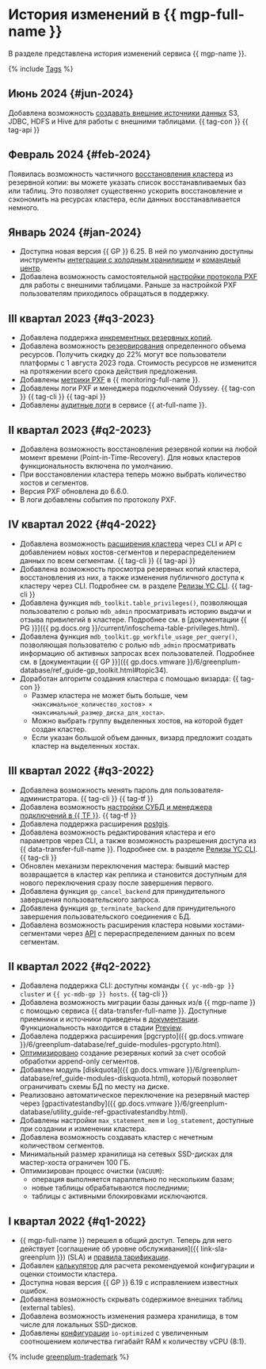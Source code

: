 # История изменений в {{ mgp-full-name }}

В разделе представлена история изменений сервиса {{ mgp-name }}.

{% include [Tags](../_includes/mdb/release-notes-tags.md) %}

## Июнь 2024 {#jun-2024}

Добавлена возможность [создавать внешние источники данных](operations/index.md#pxf) S3, JDBC, HDFS и Hive для работы с внешними таблицами. {{ tag-con }} {{ tag-api }}

## Февраль 2024 {#feb-2024}

Появилась возможность частичного [восстановления кластера](./operations/cluster-backups.md#restore) из резервной копии: вы можете указать список восстанавливаемых баз или таблиц. Это позволяет существенно ускорить восстановление и сэкономить на ресурсах кластера, если данных восстанавливается немного.

## Январь 2024 {#jan-2024}

* Доступна новая версия {{ GP }} 6.25. В ней по умолчанию доступны инструменты [интеграции с холодным хранилищем](tutorials/yezzey.md) и [командный центр](./concepts/command-center.md).
* Добавлена возможность самостоятельной [настройки протокола PXF](operations/pxf/settings.md) для работы с внешними таблицами. Раньше за настройкой PXF пользователям приходилось обращаться в поддержку.

## III квартал 2023 {#q3-2023}

* Добавлена поддержка [инкрементных резервных копий](concepts/backup.md).
* Добавлена возможность [резервирования](../billing/concepts/cvos.md) определенного объема ресурсов. Получить скидку до 22% могут все пользователи платформы с 1 августа 2023 года. Стоимость ресурсов не изменится на протяжении всего срока действия предложения.
* Добавлены [метрики PXF](metrics.md#managed-greenplum-pxf-metrics) в {{ monitoring-full-name }}.
* Добавлены логи PXF и менеджера подключений Odyssey. {{ tag-con }} {{ tag-cli }} {{ tag-api }}
* Добавлены [аудитные логи](at-ref.md) в сервисе {{ at-full-name }}.

## II квартал 2023 {#q2-2023}

* Добавлена возможность восстановления резервной копии на любой момент времени (Point-in-Time-Recovery). Для новых кластеров функциональность включена по умолчанию.
* При восстановлении кластера теперь можно выбрать количество хостов и сегментов.
* Версия PXF обновлена до 6.6.0.
* В логи добавлены события по протоколу PXF.

## IV квартал 2022 {#q4-2022}

* Добавлена возможность [расширения кластера](operations/hosts/cluster-expand.md) через CLI и API с добавлением новых хостов-сегментов и перераспределением данных по всем сегментам. {{ tag-cli }} {{ tag-api }}
* Добавлена возможность просмотра резервных копий кластера, восстановления из них, а также изменения публичного доступа к кластеру через CLI. Подробнее см. в разделе [Релизы YC CLI](../cli/release-notes.md#version0.100.0). {{ tag-cli }}
* Добавлена функция `mdb_toolkit.table_privileges()`, позволяющая пользователю с ролью `mdb_admin` просматривать историю выдачи и отзыва привилегий в кластере. Подробнее см. в [документации {{ PG }}]({{ pg.docs.org }}/current/infoschema-table-privileges.html).
* Добавлена функция `mdb_toolkit.gp_workfile_usage_per_query()`, позволяющая пользователю с ролью `mdb_admin` просматривать информацию об активных запросах всех пользователей. Подробнее см. в [документации {{ GP }}]({{ gp.docs.vmware }}/6/greenplum-database/ref_guide-gp_toolkit.html#topic34).
* Доработан алгоритм создания кластера с помощью визарда: {{ tag-con }}
    * Размер кластера не может быть больше, чем `<максимальное_количество_хостов> × <максимальный_размер_диска_для_хоста>`.
    * Можно выбрать группу выделенных хостов, на которой будет создан кластер.
    * Если указан большой объем данных, визард предложит создать кластер на выделенных хостах.

## III квартал 2022 {#q3-2022}

* Добавлена возможность менять пароль для пользователя-администратора. {{ tag-cli }} {{ tag-tf }}
* Добавлена возможность [настройки СУБД и менеджера подключений в {{ TF }}](https://github.com/yandex-cloud/terraform-provider-yandex/blob/master/CHANGELOG.md#0770-july-27-2022). {{ tag-tf }}
* Добавлена поддержка расширения [postgis]({{gp.docs.vmware}}/5/greenplum-database/ref_guide-extensions-postGIS.html).
* Добавлена возможность редактирования кластера и его параметров через CLI, а также возможность разрешения доступа из {{ data-transfer-full-name }}. Подробнее см. в разделе [Релизы YC CLI](../cli/release-notes.md#version0.94.0). {{ tag-cli }}
* Обновлен механизм переключения мастера: бывший мастер возвращается в кластер как реплика и становится доступным для нового переключения сразу после завершения первого.
* Добавлена функция `gp_cancel_backend` для принудительного завершения пользовательского запроса.
* Добавлена функция `gp_terminate_backend` для принудительного завершения пользовательского соединения с БД.
* Добавлена возможность расширения кластера новыми хостами-сегментами через [API](../glossary/rest-api.md) с перераспределением данных по всем сегментам.

## II квартал 2022 {#q2-2022}

* Добавлена поддержка CLI: доступны команды `{{ yc-mdb-gp }} cluster` и `{{ yc-mdb-gp }} hosts`. {{ tag-cli }}
* Добавлена возможность миграции базы данных из/в {{ mgp-name }} с помощью сервиса {{ data-transfer-full-name }}. Доступные приемники и источники приведены в [документации](../data-transfer/concepts/index.md#connectivity-matrix). Функциональность находится в стадии [Preview](../overview/concepts/launch-stages.md).
* Добавлена поддержка расширения [pgcrypto]({{ gp.docs.vmware }}/6/greenplum-database/ref_guide-modules-pgcrypto.html).
* [Оптимизировано](https://github.com/wal-g/wal-g/pull/1257) создание резервных копий за счет особой обработки append-only сегментов.
* Добавлен модуль [diskquota]({{ gp.docs.vmware }}/6/greenplum-database/ref_guide-modules-diskquota.html), который позволяет ограничивать схемы БД по месту на диске.
* Реализовано автоматическое переключение на резервный мастер через [gpactivatestandby]({{ gp.docs.vmware }}/6/greenplum-database/utility_guide-ref-gpactivatestandby.html).
* Добавлены настройки `max_statement_mem` и `log_statement`, доступные при создании и изменении кластера.
* Добавлена возможность создавать кластер с нечетным количеством сегментов.
* Минимальный размер хранилища на сетевых SSD-дисках для мастер-хоста ограничен 100 ГБ.
* Оптимизирован процесс очистки (`VACUUM`):
  * операция выполняется параллельно по нескольким базам;
  * новые таблицы обрабатываются последними;
  * таблицы с активными блокировками исключаются.

## I квартал 2022 {#q1-2022}

* {{ mgp-full-name }} перешел в общий доступ. Теперь для него действует [соглашение об уровне обслуживания]({{ link-sla-greenplum }}) (SLA) и [правила тарификации](pricing/index.md).
* Добавлен [калькулятор](/promo/dwh-calculator/index) для расчета рекомендуемой конфигурации и оценки стоимости кластера.
* Доступна новая версия {{ GP }} 6.19 с исправлением известных ошибок. 
* Добавлена возможность скрывать содержимое внешних таблиц (external tables). 
* Добавлена возможность изменения размера хранилища, в том числе для локальных SSD-дисков.
* Добавлены [конфигурации](concepts/instance-types.md) `io-optimized` с увеличенным соотношением количества гигабайт RAM к количеству vCPU (8:1).

{% include [greenplum-trademark](../_includes/mdb/mgp/trademark.md) %}
